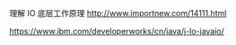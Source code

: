 理解 IO 底层工作原理
http://www.importnew.com/14111.html

https://www.ibm.com/developerworks/cn/java/j-lo-javaio/